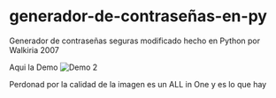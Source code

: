 # generador-de-contraseñas-en-py
Generador de contraseñas seguras modificado hecho en Python por Walkiria 2007

Aqui la Demo
![Demo 2](https://user-images.githubusercontent.com/112163916/206765225-34ccc2eb-fa06-4fa2-ada8-d6b63cae3981.jpg)

Perdonad por la calidad de la imagen es un ALL in One y es lo que hay 
